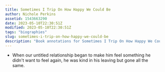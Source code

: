 ```yaml
---
title: Sometimes I Trip On How Happy We Could Be
author: Nichole Perkins
assetid: 1543663290
date: 2023-05-10T22:30:51Z
modified: 2023-05-10T22:30:51Z
tags: "biographies"
slug: sometimes-i-trip-on-how-happy-we-could-be
description: "Book annotations for Sometimes I Trip On How Happy We Could Be by Nichole Perkins"
---
```


*  When our untitled relationship began to make him feel something he didn't want to feel again, he was kind in his leaving but gone all the same.

